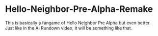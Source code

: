 # Hello-Neighbor-Pre-Alpha-Remake
This is basically a fangame of Hello Neighbor Pre Alpha but even better. Just like in the AI Rundown video, it will be something like that.
